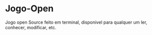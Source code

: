 # Jogo-Open

Jogo open Source feito em terminal, disponivel para qualquer um ler, conhecer, modificar, etc.
